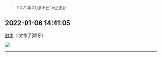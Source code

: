 > 2022年01月06日15点更新
<link rel="stylesheet" href="https://cdn.jsdelivr.net/gh/taotie6/sampleJSON@main/css/photo_show.css">
<meta name="referrer" content="no-referrer" />


 ## 2022-01-06 14:41:05 

 [㪚木](https://www.coolapk.com/feed/32636331?shareKey=M2I0YTU3YzA4ZDExNjFkNjkzMjI~) ：太惨了[呲牙] 

<div class="album">
<img class="img-item" src="http://image.coolapk.com/feed/2022/0106/14/1081091_270d36a7_1264_5633_119@773x1400.jpeg" />
</div>

 ------- 

